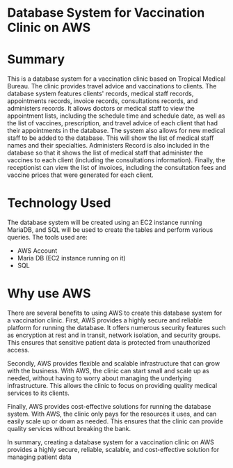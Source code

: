 # Database System for Vaccination Clinic on AWS

# Summary

This is a database system for a vaccination clinic based on Tropical Medical Bureau. The clinic provides travel advice and vaccinations to clients. The database system features clients' records, medical staff records, appointments records, invoice records, consultations records, and administers records. It allows doctors or medical staff to view the appointment lists, including the schedule time and schedule date, as well as the list of vaccines, prescription, and travel advice of each client that had their appointments in the database. The system also allows for new medical staff to be added to the database. This will show the list of medical staff names and their specialties. Administers Record is also included in the database so that it shows the list of medical staff that administer the vaccines to each client (including the consultations information). Finally, the receptionist can view the list of invoices, including the consultation fees and vaccine prices that were generated for each client.

# Technology Used

The database system will be created using an EC2 instance running MariaDB, and SQL will be used to create the tables and perform various queries. The tools used are:

- AWS Account
- Maria DB (EC2 instance running on it)
- SQL

# Why use AWS

There are several benefits to using AWS to create this database system for a vaccination clinic. First, AWS provides a highly secure and reliable platform for running the database. It offers numerous security features such as encryption at rest and in transit, network isolation, and security groups. This ensures that sensitive patient data is protected from unauthorized access.

Secondly, AWS provides flexible and scalable infrastructure that can grow with the business. With AWS, the clinic can start small and scale up as needed, without having to worry about managing the underlying infrastructure. This allows the clinic to focus on providing quality medical services to its clients.

Finally, AWS provides cost-effective solutions for running the database system. With AWS, the clinic only pays for the resources it uses, and can easily scale up or down as needed. This ensures that the clinic can provide quality services without breaking the bank.

In summary, creating a database system for a vaccination clinic on AWS provides a highly secure, reliable, scalable, and cost-effective solution for managing patient data
